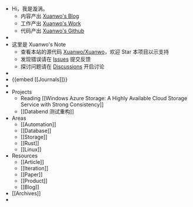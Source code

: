 - Hi，我是漩涡。
	- 内容产出 [Xuanwo's Blog](https://xuanwo.io)
	- 工作产出 [Xuanwo's Work](https://work.xuanwo.io)
	- 代码产出 [Xuanwo's Github](https://github.com/Xuanwo)
-
- 这里是 Xuanwo's Note
	- 查看本站的源代码 [Xuanwo/Xuanwo](https://github.com/Xuanwo/Xuanwo)，欢迎 Star 本项目以示支持
	- 发现错误请在 [Issues](https://github.com/Xuanwo/Xuanwo/issues) 提交反馈
	- 探讨问题请在 [Discussions](https://github.com/Xuanwo/Xuanwo/discussions) 开启讨论
-
- {{embed [[Journals]]}}
-
- Projects
	- Reading [[Windows Azure Storage: A Highly Available Cloud Storage Service with Strong Consistency]]
	- [[Databend 测试重构]]
- Areas
	- [[Automation]]
	- [[Database]]
	- [[Storage]]
	- [[Rust]]
	- [[Linux]]
- Resources
	- [[Article]]
	- [[Iteration]]
	- [[Paper]]
	- [[Product]]
	- [[Blog]]
- [[Archives]]
-